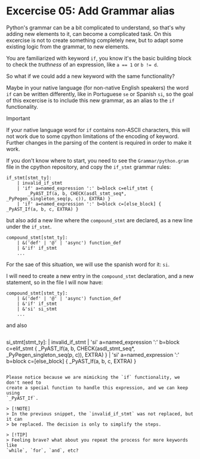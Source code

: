 # Excercise 05: Add Grammar alias

Python's grammar can be a bit complicated to understand,
so that's why adding new elements to it, can become a complicated task.
On this excercise is not to create something completely new, but to adapt some
existing logic from the grammar, to new elements.

You are familiarized with keyword `if`, you know it's the basic building block
to check the *truthness* of an expression, like `a == 1` or `b != d`.

So what if we could add a new keyword with the same functionality?

Maybe in your native language (for non-native English speakers) the word `if`
can be written differently, like in Portuguese `se` or Spanish `si`,
so the goal of this excercise is to include this new grammar, as an alias to
the `if` functionality.

> [!IMPORTANT]
> If your native language word for `if` contains non-ASCII characters, this
> will not work due to some cpython limitations of the encoding of keyword.
> Further changes in the parsing of the content is required in order to make it
> work.

If you don't know where to start, you need to see the `Grammar/python.gram`
file in the cpython repository, and copy the `if_stmt` grammar rules:

```
if_stmt[stmt_ty]:
    | invalid_if_stmt
    | 'if' a=named_expression ':' b=block c=elif_stmt {
        _PyAST_If(a, b, CHECK(asdl_stmt_seq*, _PyPegen_singleton_seq(p, c)), EXTRA) }
    | 'if' a=named_expression ':' b=block c=[else_block] { _PyAST_If(a, b, c, EXTRA) }
```
but also add a new line where the `compound_stmt` are declared, as a new line
under the `if_stmt`.
```
compound_stmt[stmt_ty]:
    | &('def' | '@' | 'async') function_def
    | &'if' if_stmt
    ...
```

For the sae of this situation, we will use the spanish word for it: `si`.

I will need to create a new entry in the `compound_stmt` declaration,
and a new statement, so in the file I will now have:


```
compound_stmt[stmt_ty]:
    | &('def' | '@' | 'async') function_def
    | &'if' if_stmt
    | &'si' si_stmt
    ...
```
and also
```
```
si_stmt[stmt_ty]:
    | invalid_if_stmt
    | 'si' a=named_expression ':' b=block c=elif_stmt {
        _PyAST_If(a, b, CHECK(asdl_stmt_seq*, _PyPegen_singleton_seq(p, c)), EXTRA) }
    | 'si' a=named_expression ':' b=block c=[else_block] { _PyAST_If(a, b, c, EXTRA) }
```

Please notice because we are mimicking the `if` functionality, we don't need to
create a special function to handle this expression, and we can keep using
`_PyAST_If`.

> [!NOTE]
> In the previous snippet, the `invalid_if_stmt` was not replaced, but it can
> be replaced. The decision is only to simplify the steps.

> [!TIP]
> Feeling brave? what about you repeat the process for more keywords like
`while`, `for`, `and`, etc?
